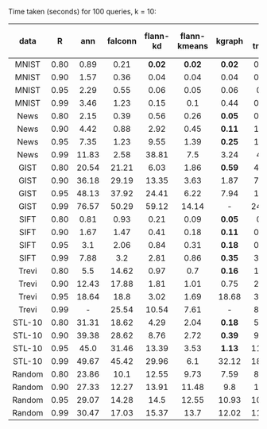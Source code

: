 Time taken (seconds) for 100 queries, k = 10:

| data | R | ann | falconn | flann-kd | flann-kmeans | kgraph | rp trees | sparse rp trees | mrpt
| :-: | :-: | :-: | :-: | :-: | :-: | :-: | :-: | :-: | :-: |
| MNIST | 0.80 | 0.89 | 0.21 | **0.02** | **0.02** | **0.02** | 0.09 | 0.05 | **0.02** |
| MNIST | 0.90 | 1.57 | 0.36 | 0.04 | 0.04 | 0.04 | 0.16 | 0.08 | **0.03** |
| MNIST | 0.95 | 2.29 | 0.55 | 0.06 | 0.05 | 0.06 | 0.2 | 0.14 | **0.04** |
| MNIST | 0.99 | 3.46 | 1.23 | 0.15 | 0.1 | 0.44 | 0.39 | 0.22 | **0.07** |
| News | 0.80 | 2.15 | 0.39 | 0.56 | 0.26 | **0.05** | 0.71 | 0.64 | 0.12 |
| News | 0.90 | 4.42 | 0.88 | 2.92 | 0.45 | **0.11** | 1.37 | 1.05 | 0.2 |
| News | 0.95 | 7.35 | 1.23 | 9.55 | 1.39 | **0.25** | 1.98 | 1.62 | 0.28 |
| News | 0.99 | 11.83 | 2.58 | 38.81 | 7.5 | 3.24 | 4.3 | 3.87 | **0.5** |
| GIST | 0.80 | 20.54 | 21.21 | 6.03 | 1.86 | **0.59** | 4.77 | 4.19 | 1.03 |
| GIST | 0.90 | 36.18 | 29.19 | 13.35 | 3.63 | 1.87 | 7.69 | 7.54 | **1.83** |
| GIST | 0.95 | 48.13 | 37.92 | 24.41 | 6.22 | 7.94 | 13.6 | 11.89 | **2.91** |
| GIST | 0.99 | 76.57 | 50.29 | 59.12 | 14.14 | - | 24.11 | 20.33 | **6.1** |
| SIFT | 0.80 | 0.81 | 0.93 | 0.21 | 0.09 | **0.05** | 0.4 | 0.38 | 0.24 |
| SIFT | 0.90 | 1.67 | 1.47 | 0.41 | 0.18 | **0.11** | 0.71 | 0.59 | 0.31 |
| SIFT | 0.95 | 3.1 | 2.06 | 0.84 | 0.31 | **0.18** | 0.92 | 0.97 | 0.37 |
| SIFT | 0.99 | 7.88 | 3.2 | 2.81 | 0.86 | **0.35** | 3.22 | 2.16 | 0.62 |
| Trevi | 0.80 | 5.5 | 14.62 | 0.97 | 0.7 | **0.16** | 1.48 | 0.94 | 0.27 |
| Trevi | 0.90 | 12.43 | 17.88 | 1.81 | 1.01 | 0.75 | 2.44 | 1.46 | **0.45** |
| Trevi | 0.95 | 18.64 | 18.8 | 3.02 | 1.69 | 18.68 | 3.74 | 2.15 | **0.67** |
| Trevi | 0.99 | - | 25.54 | 10.54 | 7.61 | - | 8.13 | 5.25 | **2.07** |
| STL-10 | 0.80 | 31.31 | 18.62 | 4.29 | 2.04 | **0.18** | 5.46 | 3.06 | 0.88 |
| STL-10 | 0.90 | 39.38 | 28.62 | 8.76 | 2.72 | **0.39** | 9.45 | 6.32 | 1.52 |
| STL-10 | 0.95 | 45.0 | 31.46 | 13.39 | 3.53 | **1.13** | 11.62 | 8.58 | 2.43 |
| STL-10 | 0.99 | 49.67 | 45.42 | 29.96 | 6.1 | 32.12 | 18.56 | 16.89 | **4.28** |
| Random | 0.80 | 23.86 | 10.1 | 12.55 | 9.73 | 7.59 | 8.55 | 8.2 | **4.55** |
| Random | 0.90 | 27.33 | 12.27 | 13.91 | 11.48 | 9.8 | 10.2 | 9.8 | **6.9** |
| Random | 0.95 | 29.07 | 14.28 | 14.5 | 12.55 | 10.93 | 10.88 | 10.71 | **8.6** |
| Random | 0.99 | 30.47 | 17.03 | 15.37 | 13.7 | 12.02 | 11.59 | 11.42 | **10.36** |

